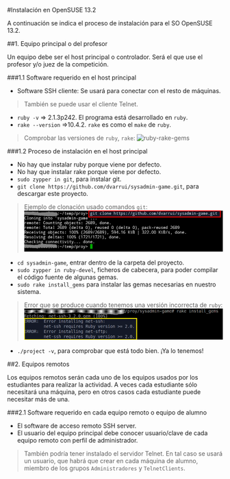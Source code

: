 
#Instalación en OpenSUSE 13.2

A continuación se indica el proceso de instalación para el SO OpenSUSE 13.2.

##1. Equipo principal o del profesor

Un equipo debe ser el host principal o controlador.
Será el que use el profesor y/o juez de la competición.

###1.1 Software requerido en el host principal
* Software SSH cliente: Se usará para conectar con el resto de máquinas.
> También se puede usar el cliente Telnet.
* `ruby -v` => 2.1.3p242. El programa está desarrollado en `ruby`.
* `rake --version` =>10.4.2. `rake` es como el `make` de `ruby`.

> Comprobar las versiones de `ruby`, `rake`:
> ![ruby-rake-gems](../images/ruby-rake-gems.png)
>

###1.2 Proceso de instalación en el host principal
* No hay que instalar ruby porque viene por defecto.
* No hay que instalar rake porque viene por defecto.
* `sudo zypper in git`, para instalar git.
* `git clone https://github.com/dvarrui/sysadmin-game.git`, para descargar este proyecto.

> Ejemplo de clonación usado comandos `git`:
> ![git-clone](../../images/git-clone.png)
>

* `cd sysadmin-game`, entrar dentro de la carpeta del proyecto.
* `sudo zypper in ruby-devel`, ficheros de cabecera, para poder compilar el
código fuente de algunas gemas.
* `sudo rake install_gems` para instalar las gemas necesarias en nuestro sistema.

> Error que se produce cuando tenemos una versión incorrecta de `ruby`:
> ![error-version](../../images/error-version.png)

* `./project -v`, para comprobar que está todo bien. ¡Ya lo tenemos!


##2. Equipos remotos

Los equipos remotos serán cada uno de los equipos usados por los estudiantes
para realizar la actividad. A veces cada estudiante sólo necesitará una máquina,
pero en otros casos cada estudiante puede necesitar más de una.

###2.1 Software requerido en cada equipo remoto o equipo de alumno
* El software de acceso remoto SSH server.
* El usuario del equipo principal debe conocer usuario/clave de cada equipo
remoto con perfil de administrador.

> También podría tener instalado el servidor Telnet.
> En tal caso se usará un usuario, que habrá que crear en cada
máquina de alumno, miembro de los grupos `Administradores` y `TelnetClients`.
